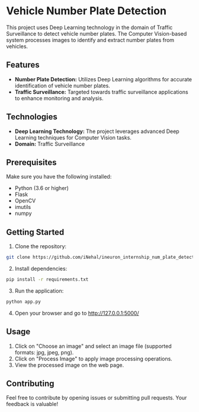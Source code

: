 # Vehicle Number Plate Detection

This project uses Deep Learning technology in the domain of Traffic Surveillance to detect vehicle number plates. The Computer Vision-based system processes images to identify and extract number plates from vehicles.

## Features

- **Number Plate Detection:** Utilizes Deep Learning algorithms for accurate identification of vehicle number plates.
- **Traffic Surveillance:** Targeted towards traffic surveillance applications to enhance monitoring and analysis.

## Technologies

- **Deep Learning Technology:** The project leverages advanced Deep Learning techniques for Computer Vision tasks.
- **Domain:** Traffic Surveillance

## Prerequisites

Make sure you have the following installed:

- Python (3.6 or higher)
- Flask
- OpenCV
- imutils
- numpy

## Getting Started

1. Clone the repository:

```bash
git clone https://github.com/iNehal/ineuron_internship_num_plate_detection.git
```

2. Install dependencies:

```bash
pip install -r requirements.txt
```

3. Run the application:

```bash
python app.py
```
4. Open your browser and go to http://127.0.0.1:5000/

## Usage

1. Click on "Choose an image" and select an image file (supported formats: jpg, jpeg, png).
2. Click on "Process Image" to apply image processing operations.
3. View the processed image on the web page.

## Contributing

Feel free to contribute by opening issues or submitting pull requests. Your feedback is valuable!
